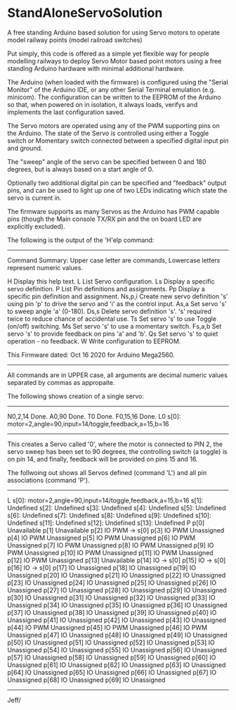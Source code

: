 # StandAloneServoSolution
A free standing Arduino based solution for using Servo motors to operate model railway points (model railroad switches)

Put simply, this code is offered as a simple yet flexible way for people modelling railways to deploy Servo Motor based point motors using a free standing Arduino hardware with minimal additional hardware.

The Arduino (when loaded with the firmware) is configured using the "Serial Monitor" of the Arduino IDE, or any other Serial Terminal emulation (e.g. minicom).  The configuration can be written to the EEPROM of the Arduino so that, when powered on in isolation, it always loads, verifys and implements the last configuration saved.

The Servo motors are operated using any of the PWM supporting pins on the Arduino.  The state of the Servo is controlled using either a Toggle switch or Momentary switch connected between a specified digital input pin and ground.

The "sweep" angle of the servo can be specified between 0 and 180 degrees, but is always based on a start angle of 0.

Optionally two additional digital pin can be specified and "feedback" output pins, and can be used to light up one of two LEDs indicating which state the servo is current in.

The firmware supports as many Servos as the Arduino has PWM capable pins (though the Main console TX/RX pin and the on board LED are explicitly excluded).

The following is the output of the 'H'elp command:

------------------------------------------------------------
Command Summary:  Upper case letter are commands, Lowercase
letters represent numeric values.

H       Display this help text.
L       List Servo configuration.
Ls      Display a specific servo definition.
P       List Pin definitions and assignments.
Pp      Display a specific pin definition and assignment.
Ns,p,i  Create new servo definition 's' using pin
        'p' to drive the servo and 'i' as the control
        input.
As,a    Set servo 's' to sweep angle 'a' (0-180).
Ds,s    Delete servo definition 's'.  's' required twice
        to reduce chance of accidental use.
Ts      Set servo 's' to use Toggle (on/off) switching.
Ms      Set servo 's' to use a momentary switch.
Fs,a,b  Set servo 's' to provide feedback on pins 'a' and 'b'.
Qs      Set servo 's' to quiet operation - no feedback.
W       Write configuration to EEPROM.

This Firmware dated: Oct 16 2020 for Arduino Mega2560.

------------------------------------------------------------

All commands are in UPPER case, all arguments are decimal numeric values separated by commas as appropaite.

The following shows creation of a single servo:

------------------------------------------------------------


N0,2,14
Done.
A0,90
Done.
T0
Done.
F0,15,16
Done.
L0
s[0]: motor=2,angle=90,input=14/toggle,feedback,a=15,b=16

------------------------------------------------------------

This creates a Servo called '0', where the motor is connected to PIN 2, the servo sweep has been set to 90 degrees, the controlling switch (a toggle) is on pin 14, and finally, feedback will be provided on pins 15 and 16.

The follwoing out shows all Servos defined (command 'L') and all pin associations (command 'P').

------------------------------------------------------------

L
s[0]: motor=2,angle=90,input=14/toggle,feedback,a=15,b=16
s[1]: Undefined
s[2]: Undefined
s[3]: Undefined
s[4]: Undefined
s[5]: Undefined
s[6]: Undefined
s[7]: Undefined
s[8]: Undefined
s[9]: Undefined
s[10]: Undefined
s[11]: Undefined
s[12]: Undefined
s[13]: Undefined
P
p[0] Unavailable
p[1] Unavailable
p[2] IO PWM -> s[0]
p[3] IO PWM Unassigned
p[4] IO PWM Unassigned
p[5] IO PWM Unassigned
p[6] IO PWM Unassigned
p[7] IO PWM Unassigned
p[8] IO PWM Unassigned
p[9] IO PWM Unassigned
p[10] IO PWM Unassigned
p[11] IO PWM Unassigned
p[12] IO PWM Unassigned
p[13] Unavailable
p[14] IO -> s[0]
p[15] IO -> s[0]
p[16] IO -> s[0]
p[17] IO Unassigned
p[18] IO Unassigned
p[19] IO Unassigned
p[20] IO Unassigned
p[21] IO Unassigned
p[22] IO Unassigned
p[23] IO Unassigned
p[24] IO Unassigned
p[25] IO Unassigned
p[26] IO Unassigned
p[27] IO Unassigned
p[28] IO Unassigned
p[29] IO Unassigned
p[30] IO Unassigned
p[31] IO Unassigned
p[32] IO Unassigned
p[33] IO Unassigned
p[34] IO Unassigned
p[35] IO Unassigned
p[36] IO Unassigned
p[37] IO Unassigned
p[38] IO Unassigned
p[39] IO Unassigned
p[40] IO Unassigned
p[41] IO Unassigned
p[42] IO Unassigned
p[43] IO Unassigned
p[44] IO PWM Unassigned
p[45] IO PWM Unassigned
p[46] IO PWM Unassigned
p[47] IO Unassigned
p[48] IO Unassigned
p[49] IO Unassigned
p[50] IO Unassigned
p[51] IO Unassigned
p[52] IO Unassigned
p[53] IO Unassigned
p[54] IO Unassigned
p[55] IO Unassigned
p[56] IO Unassigned
p[57] IO Unassigned
p[58] IO Unassigned
p[59] IO Unassigned
p[60] IO Unassigned
p[61] IO Unassigned
p[62] IO Unassigned
p[63] IO Unassigned
p[64] IO Unassigned
p[65] IO Unassigned
p[66] IO Unassigned
p[67] IO Unassigned
p[68] IO Unassigned
p[69] IO Unassigned

------------------------------------------------------------

Jeff/
